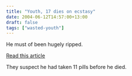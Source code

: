```yaml
---
title: "Youth, 17 dies on ecstasy"
date: 2004-06-12T14:57:00+13:00
draft: false
tags: ["wasted-youth"]
---
```


He must of been hugely ripped.

[Read this article](https://web.archive.org/web/20050717171851/http://www.thesun.co.uk/article/0,,2-2004262520,00.html)

They suspect he had taken 11 pills before he died. 